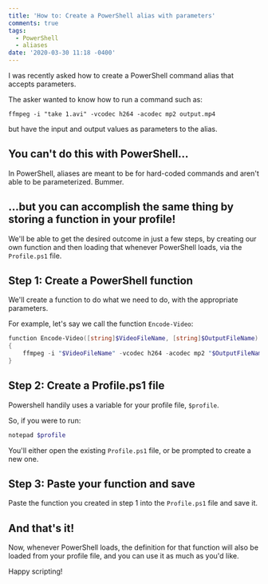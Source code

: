```yaml
---
title: 'How to: Create a PowerShell alias with parameters'
comments: true
tags:
  - PowerShell
  - aliases
date: '2020-03-30 11:18 -0400'
---
```

I was recently asked how to create a PowerShell command alias that accepts parameters.

The asker wanted to know how to run a command such as: 

`ffmpeg -i "take 1.avi" -vcodec h264 -acodec mp2 output.mp4`

but have the input and output values as parameters to the alias.

## You can't do this with PowerShell...

In PowerShell, aliases are meant to be for hard-coded commands and aren't able to be parameterized. Bummer.

## ...but you can accomplish the same thing by storing a function in your profile!

We'll be able to get the desired outcome in just a few steps, by creating our own function and then loading that whenever PowerShell loads, via the `Profile.ps1` file.

## Step 1: Create a PowerShell function

We'll create a function to do what we need to do, with the appropriate parameters.

For example, let's say we call the function `Encode-Video`: 

```powershell
function Encode-Video([string]$VideoFileName, [string]$OutputFileName)
{ 
    ffmpeg -i "$VideoFileName" -vcodec h264 -acodec mp2 "$OutputFileName" 
}
```

## Step 2: Create a Profile.ps1 file

Powershell handily uses a variable for your profile file, `$profile`.

So, if you were to run:

```powershell
notepad $profile
```

You'll either open the existing `Profile.ps1` file, or be prompted to create a new one.

## Step 3: Paste your function and save

Paste the function you created in step 1 into the `Profile.ps1` file and save it.

## And that's it!

Now, whenever PowerShell loads, the definition for that function will also be loaded from your profile file, and you can use it as much as you'd like.

Happy scripting!